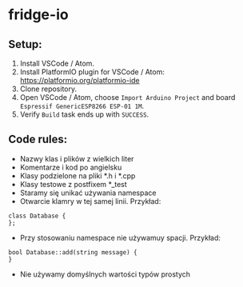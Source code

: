 # fridge-io

## Setup:
1. Install VSCode / Atom.
2. Install PlatformIO plugin for VSCode / Atom: https://platformio.org/platformio-ide
3. Clone repository.
4. Open VSCode / Atom, choose `Import Arduino Project` and board `Espressif GenericESP8266 ESP-01 1M`.
5. Verify `Build` task ends up with `SUCCESS`.

## Code rules:
- Nazwy klas i plików z wielkich liter
- Komentarze i kod po angielsku
- Klasy podzielone na pliki *.h i *.cpp
- Klasy testowe z postfixem *_test
- Staramy się unikać używania namespace
- Otwarcie klamry w tej samej linii. Przykład:
```
class Database {
};
```
- Przy stosowaniu namespace nie używamuy spacji. Przykład:
```
bool Database::add(string message) {
}
```
- Nie używamy domyślnych wartości typów prostych
